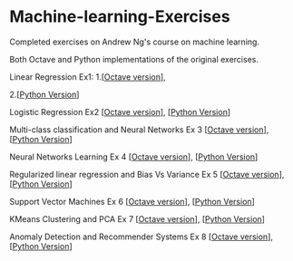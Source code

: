 # Machine-learning-Exercises
Completed exercises on Andrew Ng's course on machine learning.

Both Octave and Python implementations of the original exercises.

Linear Regression Ex1: 
  1.[[Octave version](https://github.com/amayomode/Machine-learning-Exercises/tree/master/ex1)], 
  
  2.[[Python Version](https://github.com/amayomode/Machine-learning-Exercises/blob/master/ex1%20python/Linear%20Regression.ipynb)]

Logistic Regression Ex2
[[Octave version](https://github.com/amayomode/Machine-learning-Exercises/tree/master/ex2)], 
[[Python Version](https://github.com/amayomode/Machine-learning-Exercises/blob/master/ex2%20python/Logistic%20Regression.ipynb)]

Multi-class classification and Neural Networks Ex 3
[[Octave version](https://github.com/amayomode/Machine-learning-Exercises/tree/master/ex3)], 
[[Python Version](https://github.com/amayomode/Machine-learning-Exercises/blob/master/ex3%20python/Multi-class%20classification%20and%20Neural%20networks.ipynb)]

Neural Networks Learning Ex 4
[[Octave version](https://github.com/amayomode/Machine-learning-Exercises/tree/master/ex4)], 
[[Python Version](https://github.com/amayomode/Machine-learning-Exercises/blob/master/ex4%20python/Neural-Networks-Learning.ipynb)]

Regularized linear regression and Bias Vs Variance Ex 5
[[Octave version](https://github.com/amayomode/Machine-learning-Exercises/tree/master/ex5)], 
[[Python Version](https://github.com/amayomode/Machine-learning-Exercises/blob/master/ex5%20python/Regularized-Linear-Regression-BiasVsVariance.ipynb)]

Support Vector Machines Ex 6
[[Octave version](https://github.com/amayomode/Machine-learning-Exercises/tree/master/ex6)], 
[[Python Version](https://github.com/amayomode/Machine-learning-Exercises/blob/master/ex6%20python/SupportVectorMachine.ipynb)]

KMeans Clustering and PCA Ex 7
[[Octave version](https://github.com/amayomode/Machine-learning-Exercises/tree/master/ex7)], 
[[Python Version](https://github.com/amayomode/Machine-learning-Exercises/blob/master/ex7%20python/KmeansAndPCA.ipynb)]

Anomaly Detection and Recommender Systems Ex 8
[[Octave version](https://github.com/amayomode/Machine-learning-Exercises/tree/master/ex8)], 
[[Python Version](https://github.com/amayomode/Machine-learning-Exercises/blob/master/ex8%20python/Anomaly%20Detection%20and%20Recommender%20Systems.ipynb)]
